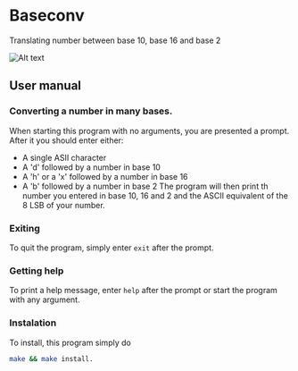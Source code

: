 # Baseconv

Translating number between base 10, base 16 and base 2

![Alt text](https://i.imgur.com/PExb4MJ.png "Converting numbers")

## User manual

### Converting a number in many bases.

When starting this program with no arguments, you are presented a prompt. After it you should enter either:
* A single ASII character
* A 'd' followed by a number in base 10
* A 'h' or a 'x' followed by a number in base 16
* A 'b' followed by a number in base 2
The program will then print th number you entered in base 10, 16 and 2 and the ASCII equivalent of the 8 LSB of your number.

### Exiting

To quit the program, simply enter `exit` after the prompt.

### Getting help

To print a help message, enter `help` after the prompt or start the program with any argument.

### Instalation

To install, this program simply do

```bash
make && make install.
```

